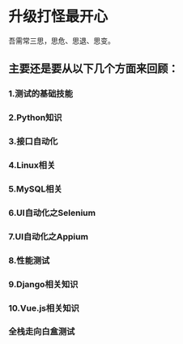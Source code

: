 # 升级打怪最开心

吾需常三思，思危、思退、思变。

## 主要还是要从以下几个方面来回顾：

### 1.测试的基础技能

### 2.Python知识

### 3.接口自动化

### 4.Linux相关

### 5.MySQL相关

### 6.UI自动化之Selenium

### 7.UI自动化之Appium

### 8.性能测试

### 9.Django相关知识

### 10.Vue.js相关知识

### 全栈走向白盒测试
